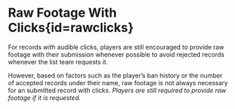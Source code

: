 <div class='panel fade js-scroll-anim' data-anim='fade'>

# Raw Footage With Clicks{id=rawclicks}

For records *with* audible clicks, players are still encouraged to provide raw footage with their submission whenever possible to avoid rejected records whenever the list team requests it. 

However, based on factors such as the player’s ban history or the number of accepted records under their name, raw footage is not always necessary for an submitted record with clicks. *Players are still required to provide raw footage if it is requested.*

</div>
